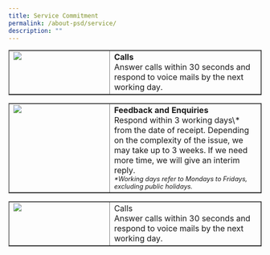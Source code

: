 ```yaml
---
title: Service Commitment
permalink: /about-psd/service/
description: ""
---
```

<table cellpadding="10" cellspacing="0" border="1" width="100%"><tbody>
<tr>
<td valign="top" width="40%"><img src="/PSD_logo-01.png"></td>
	<td valign="top" width="60%"><strong>Calls</strong><br>Answer calls within 30 seconds and respond to voice mails by the next working day.</td>
</tr>
</tbody></table>

<table cellpadding="10" cellspacing="0" border="1" width="100%"><tbody>
<tr>
<td valign="top" width="40%"><img src="/PSD_logo-01.png"></td>
	<td valign="top" width="60%"><strong>Feedback and Enquiries</strong><br>Respond within 3 working days\* from the date of receipt. Depending on the complexity of the issue, we may take up to 3 weeks.  
If we need more time, we will give an interim reply.  
	<br><em style="font-size:80%">*Working days refer to Mondays to Fridays, excluding public holidays.</em></td>
</tr>
</tbody></table>

<table cellpadding="10" cellspacing="0" border="1" width="100%"><tbody>
<tr>
<td valign="top" width="40%"><img src="/PSD_logo-01.png"></td>
<td valign="top" width="60%">Calls<br>Answer calls within 30 seconds and respond to voice mails by the next working day.</td>
</tr>
</tbody></table>